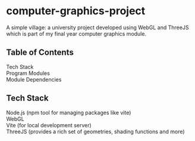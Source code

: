 # computer-graphics-project
A simple village: a university project developed using WebGL and ThreeJS which is part of my final year computer graphics module.

## Table of Contents
  Tech Stack  
  Program Modules  
  Module Dependencies

## Tech Stack
  Node.js (npm tool for managing packages like vite)  
  WebGL  
  Vite (for local development server)  
  ThreeJS (provides a rich set of geometries, shading functions and more)
